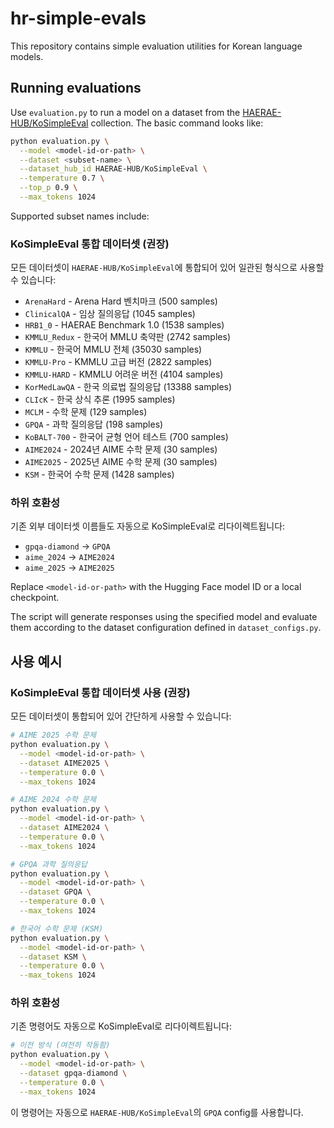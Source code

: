 # hr-simple-evals

This repository contains simple evaluation utilities for Korean language models.

## Running evaluations

Use `evaluation.py` to run a model on a dataset from the [HAERAE-HUB/KoSimpleEval](https://huggingface.co/datasets/HAERAE-HUB/KoSimpleEval) collection. The basic command looks like:

```bash
python evaluation.py \
  --model <model-id-or-path> \
  --dataset <subset-name> \
  --dataset_hub_id HAERAE-HUB/KoSimpleEval \
  --temperature 0.7 \
  --top_p 0.9 \
  --max_tokens 1024
```

Supported subset names include:

### KoSimpleEval 통합 데이터셋 (권장)
모든 데이터셋이 `HAERAE-HUB/KoSimpleEval`에 통합되어 있어 일관된 형식으로 사용할 수 있습니다:

- `ArenaHard` - Arena Hard 벤치마크 (500 samples)
- `ClinicalQA` - 임상 질의응답 (1045 samples)
- `HRB1_0` - HAERAE Benchmark 1.0 (1538 samples)
- `KMMLU_Redux` - 한국어 MMLU 축약판 (2742 samples)
- `KMMLU` - 한국어 MMLU 전체 (35030 samples)
- `KMMLU-Pro` - KMMLU 고급 버전 (2822 samples)
- `KMMLU-HARD` - KMMLU 어려운 버전 (4104 samples)
- `KorMedLawQA` - 한국 의료법 질의응답 (13388 samples)
- `CLIcK` - 한국 상식 추론 (1995 samples)
- `MCLM` - 수학 문제 (129 samples)
- `GPQA` - 과학 질의응답 (198 samples)
- `KoBALT-700` - 한국어 균형 언어 테스트 (700 samples)
- `AIME2024` - 2024년 AIME 수학 문제 (30 samples)
- `AIME2025` - 2025년 AIME 수학 문제 (30 samples)
- `KSM` - 한국어 수학 문제 (1428 samples)

### 하위 호환성
기존 외부 데이터셋 이름들도 자동으로 KoSimpleEval로 리다이렉트됩니다:
- `gpqa-diamond` → `GPQA`
- `aime_2024` → `AIME2024`  
- `aime_2025` → `AIME2025`

Replace `<model-id-or-path>` with the Hugging Face model ID or a local checkpoint.

The script will generate responses using the specified model and evaluate them according to the dataset configuration defined in `dataset_configs.py`.

## 사용 예시

### KoSimpleEval 통합 데이터셋 사용 (권장)
모든 데이터셋이 통합되어 있어 간단하게 사용할 수 있습니다:

```bash
# AIME 2025 수학 문제
python evaluation.py \
  --model <model-id-or-path> \
  --dataset AIME2025 \
  --temperature 0.0 \
  --max_tokens 1024

# AIME 2024 수학 문제  
python evaluation.py \
  --model <model-id-or-path> \
  --dataset AIME2024 \
  --temperature 0.0 \
  --max_tokens 1024

# GPQA 과학 질의응답
python evaluation.py \
  --model <model-id-or-path> \
  --dataset GPQA \
  --temperature 0.0 \
  --max_tokens 1024

# 한국어 수학 문제 (KSM)
python evaluation.py \
  --model <model-id-or-path> \
  --dataset KSM \
  --temperature 0.0 \
  --max_tokens 1024
```

### 하위 호환성
기존 명령어도 자동으로 KoSimpleEval로 리다이렉트됩니다:

```bash
# 이전 방식 (여전히 작동함)
python evaluation.py \
  --model <model-id-or-path> \
  --dataset gpqa-diamond \
  --temperature 0.0 \
  --max_tokens 1024
```

이 명령어는 자동으로 `HAERAE-HUB/KoSimpleEval`의 `GPQA` config를 사용합니다.
